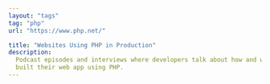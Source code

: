 ```yaml
---
layout: "tags"
tag: "php"
url: "https://www.php.net/"

title: "Websites Using PHP in Production"
description:
  Podcast episodes and interviews where developers talk about how and why they
  built their web app using PHP.
---
```

